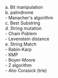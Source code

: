 a. Bit manipulation  
b. palindrome  
	- Manacher's algorithm  
c. Best Substring  
d. String mutation  
	- Chain Poblem  
	- Levenstein distance  
e. String Match  
	- Rabin-Karp  
	- KMP  
	- Boyer-Moore  
	- Z algorithm  
	- Aho Corasick (trie)  
